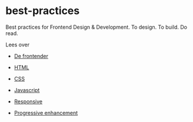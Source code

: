 # best-practices
Best practices for Frontend Design &amp; Development. To design. To build. Do read. 

Lees over 
- [De frontender](/docs/frontend.md)

- [HTML](/docs/html.md)
- [CSS](/docs/css.md)
- [Javascript](/docs/js.md)

- [Responsive](/docs/responsive.md)
- [Progressive enhancement](/docs/PE.md)
